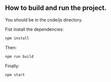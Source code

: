 ## How to build and run the project.

You should be in the code/js directory.

Fist install the dependencies:
```bash
npm install
```

Then:
```bash
npm run build
```

Finally:
```bash
npm start
```
